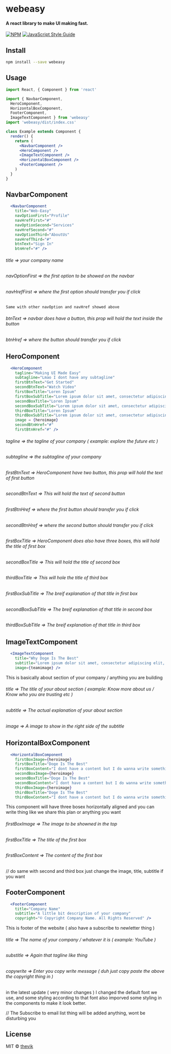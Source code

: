 # webeasy

#### A react library to make UI making fast.

[![NPM](https://img.shields.io/npm/v/webeasy.svg)](https://www.npmjs.com/package/webeasy) [![JavaScript Style Guide](https://img.shields.io/badge/code_style-standard-brightgreen.svg)](https://standardjs.com)

## Install

```bash
npm install --save webeasy
```

## Usage

```jsx
import React, { Component } from 'react'

import { NavbarComponent, 
  HeroComponent,
  HorizontalBoxComponent,
  FooterComponent,
  ImageTextComponent } from 'webeasy'
import 'webeasy/dist/index.css'

class Example extends Component {
  render() {
    return (
      <NavbarComponent />
      <HeroComponent />
      <ImageTextComponent />
      <HorizontalBoxComponent />
      <FooterComponent />
    )
  }
}
```

## NavbarComponent

```jsx
  <NavbarComponent 
    title="Web-Easy"
    navOptionFirst="Profile" 
    navHrefFirst="#"
    navOptionSecond="Services" 
    navHrefSecond="#"
    navOptionThird="AboutUs"
    navHrefThird="#" 
    btnText="Sign In" 
    btnHref="#" />
```

###### title => your company name
###### navOptionFirst => the first option to be showed on the navbar
###### navHrefFirst => where the first option should transfer you if click

```bash
Same with other navOption and navHref showed above
```

###### btnText => navbar does have a button, this prop will hold the text inside the button
###### btnHref => where the button should transfer you if click

## HeroComponent

```jsx
  <HeroComponent 
    tagline="Making UI Made Easy" 
    subtagline="Lmao I dont have any subtagline" 
    firstBtnText="Get Started" 
    secondBtnText="Watch Video"
    firstBoxTitle="Loren Ipsum"
    firstBoxSubTitle="Lorem ipsum dolor sit amet, consectetur adipiscing elit, sed do eiusmod tempor incididunt ut labore et dolore magna aliqua. Ut enim ad minim"
    secondBoxTitle="Loren Ipsum"
    secondBoxSubTitle="Lorem ipsum dolor sit amet, consectetur adipiscing elit, sed do eiusmod tempor incididunt ut labore et dolore magna aliqua. Ut enim ad minim"
    thirdBoxTitle="Loren Ipsum"
    thirdBoxSubTitle="Lorem ipsum dolor sit amet, consectetur adipiscing elit, sed do eiusmod tempor incididunt ut labore et dolore magna aliqua. Ut enim ad minim"
    image = {heroimage} 
    secondBtnHref="#"
    firstBtnHref="#" />
```

###### tagline => the tagline of your company ( example: explore the future etc )
###### subtagline => the subtagline of your company
###### firstBtnText => HeroComponent have two button, this prop will hold the text of first button
###### secondBtnText => This will hold the text of second button
###### firstBtnHref => where the first button should transfer you if click
###### secondBtnHref => where the second button should transfer you if click
###### firstBoxTitle => HeroComponent does also have three boxes, this will hold the title of first box
###### secondBoxTitle => This will hold the title of second box
###### thirdBoxTitle => This will hole the title of third box
###### firstBoxSubTitle => The breif explanation of that title in first box
###### secondBoxSubTitle => The breif explanation of that title in second box
###### thirdBoxSubTitle => The breif explanation of that title in third box

## ImageTextComponent

```jsx 
  <ImageTextComponent
    title="Why Doge Is The Best"
    subtitle="Lorem ipsum dolor sit amet, consectetur adipiscing elit, sed do eiusmod tempor incididunt ut labore et dolore magna aliqua. Ut enim ad minim veniam, quis nostrud exercitation ullamco laboris nisi ut aliquip ex ea commodo consequat. Duis aute irure dolor in reprehenderit in voluptate velit esse cillum dolore eu fugiat nulla pariatur. Excepteur sint occaecat cupidatat non proident, sunt in culpa qui officia deserunt mollit anim id est laborum Sed ut perspiciatis unde omnis iste natus error sit voluptatem accusantium doloremque laudantium, totam rem aperiam, eaque ipsa quae ab illo inventore veritatis et quasi architecto beatae vitae dicta sunt explicabo. Nemo enim ipsam voluptatem quia voluptas sit aspernatur aut odit aut fugit, sed quia consequuntur magni dolores eos qui ratione voluptatem sequi nesciunt. Neque porro quisquam est, qui dolorem ipsum quia dolor sit amet, consectetur, adipisci velit"
    image={teamimage} />
  ```

This is basically about section of your company /  anything you are building

###### title => The title of your about section ( example: Know more about us / Know who you are trusting etc )
###### subtitle => The actual explanation of your about section
###### image => A image to show in the right side of the subtitle

## HorizontalBoxComponent

```jsx 
  <HorizontalBoxComponent 
    firstBoxImage={heroimage} 
    firstBoxTitle="Doge Is The Best"
    firstBoxContent="I dont have a content but I do wanna write something so there you go I am soo ducking good in programming and I love to read harry potter which I borrowed today duh" 
    secondBoxImage={heroimage} 
    secondBoxTitle="Doge Is The Best"
    secondBoxContent="I dont have a content but I do wanna write something so there you go I am soo ducking good in programming and I love to read harry potter which I borrowed today duh"
    thirdBoxImage={heroimage} 
    thirdBoxTitle="Doge Is The Best"
    thirdBoxContent="I dont have a content but I do wanna write something so there you go I am soo ducking good in programming and I love to read harry potter which I borrowed today duh" />
```

This component will have three bosex horizontally aligned and you can write thing like we share this plan or anything you want

###### firstBoxImage => The image to be showned in the top
###### firstBoxTitle => The title of the first box
###### firstBoxContent => The content of the first box

// do same with second and third box just change the image, title, subtitle if you want

## FooterComponent

```jsx 
  <FooterComponent 
    title="Company Name" 
    subtitle="A little bit description of your company"
    copyright="© Copyright Company Name. All Rights Reserved" />
```

This is footer of the website ( also have a subscribe to newletter thing )

###### title => The name of your company / whatever it is ( example: YouTube )
###### substitle => Again that tagline like thing
###### copywrite => Enter you copy write message ( duh just copy paste the above the copyright thing in <FooterComponent> )

in the latest update ( very minor changes ) I changed the default font we use, and some styling according to that font also imporved some styling in the components to make it look better.

// The Subscribe to email list thing will be added anything, wont be disturbing you

## License

MIT © [thevik](https://github.com/thevik)
